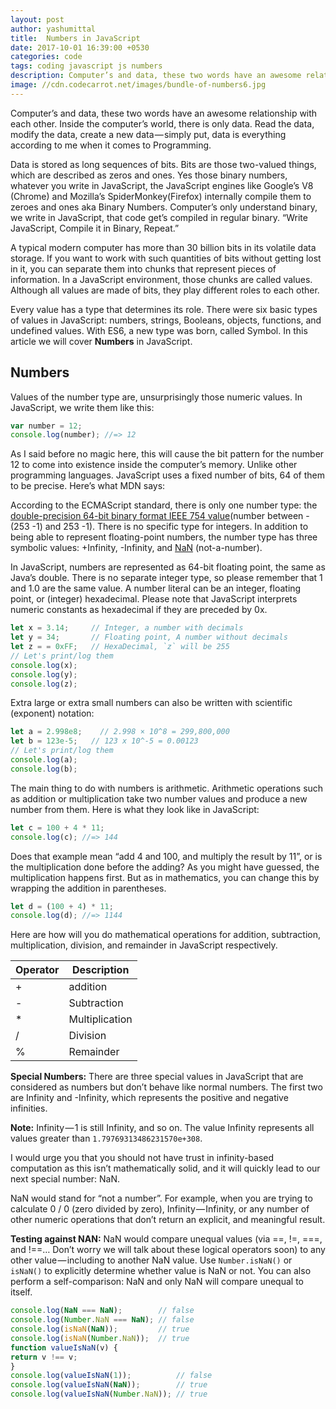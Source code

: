 ```yaml
---
layout: post
author: yashumittal
title:  Numbers in JavaScript
date: 2017-10-01 16:39:00 +0530
categories: code
tags: coding javascript js numbers
description: Computer’s and data, these two words have an awesome relationship with each other. Inside the computer’s world, there is only data.
image: //cdn.codecarrot.net/images/bundle-of-numbers6.jpg
---
```


Computer’s and data, these two words have an awesome relationship with each other. Inside the computer’s world, there is only data. Read the data, modify the data, create a new data — simply put, data is everything according to me when it comes to Programming.

Data is stored as long sequences of bits. Bits are those two-valued things, which are described as zeros and ones. Yes those binary numbers, whatever you write in JavaScript, the JavaScript engines like Google’s V8 (Chrome) and Mozilla’s SpiderMonkey(Firefox) internally compile them to zeroes and ones aka Binary Numbers. Computer’s only understand binary, we write in JavaScript, that code get’s compiled in regular binary. “Write JavaScript, Compile it in Binary, Repeat.”

A typical modern computer has more than 30 billion bits in its volatile data storage. If you want to work with such quantities of bits without getting lost in it, you can separate them into chunks that represent pieces of information. In a JavaScript environment, those chunks are called values. Although all values are made of bits, they play different roles to each other.

Every value has a type that determines its role. There were six basic types of values in JavaScript: numbers, strings, Booleans, objects, functions, and undefined values. With ES6, a new type was born, called Symbol. In this article we will cover **Numbers** in JavaScript.

## Numbers

Values of the number type are, unsurprisingly those numeric values. In JavaScript, we write them like this:

```js
var number = 12;
console.log(number); //=> 12
```

As I said before no magic here, this will cause the bit pattern for the number 12 to come into existence inside the computer’s memory. Unlike other programming languages. JavaScript uses a fixed number of bits, 64 of them to be precise. Here’s what MDN says:

According to the ECMAScript standard, there is only one number type: the [double-precision 64-bit binary format IEEE 754 value](//en.wikipedia.org/wiki/Double_precision_floating-point_format)(number between -(253 -1) and 253 -1). There is no specific type for integers. In addition to being able to represent floating-point numbers, the number type has three symbolic values: +Infinity, -Infinity, and [NaN](//developer.mozilla.org/en-US/docs/Web/JavaScript/Reference/Global_Objects/NaN) (not-a-number).

In JavaScript, numbers are represented as 64-bit floating point, the same as Java’s double. There is no separate integer type, so please remember that 1 and 1.0 are the same value. A number literal can be an integer, floating point, or (integer) hexadecimal. Please note that JavaScript interprets numeric constants as hexadecimal if they are preceded by 0x.

```js
let x = 3.14;     // Integer, a number with decimals
let y = 34;       // Floating point, A number without decimals
let z = = 0xFF;   // HexaDecimal, `z` will be 255
// Let's print/log them
console.log(x);
console.log(y);
console.log(z);
```

Extra large or extra small numbers can also be written with scientific (exponent) notation:

```js
let a = 2.998e8;    // 2.998 × 10^8 = 299,800,000
let b = 123e-5;   // 123 x 10^-5 = 0.00123
// Let's print/log them
console.log(a);
console.log(b);
```

The main thing to do with numbers is arithmetic. Arithmetic operations such as addition or multiplication take two number values and produce a new number from them. Here is what they look like in JavaScript:

```js
let c = 100 + 4 * 11;
console.log(c); //=> 144
```

Does that example mean “add 4 and 100, and multiply the result by 11”, or is the multiplication done before the adding? As you might have guessed, the multiplication happens first. But as in mathematics, you can change this by wrapping the addition in parentheses.

```js
let d = (100 + 4) * 11;
console.log(d); //=> 1144
```

Here are how will you do mathematical operations for addition, subtraction, multiplication, division, and remainder in JavaScript respectively.

| Operator | Description |
| ----- | ----- |
| + | addition |
| - | Subtraction |
| * | Multiplication |
| / | Division |
| % | Remainder |

**Special Numbers:** There are three special values in JavaScript that are considered as numbers but don’t behave like normal numbers. The first two are Infinity and -Infinity, which represents the positive and negative infinities.

**Note:** Infinity — 1 is still Infinity, and so on. The value Infinity represents all values greater than `1.79769313486231570e+308`.

I would urge you that you should not have trust in infinity-based computation as this isn’t mathematically solid, and it will quickly lead to our next special number: NaN.

NaN would stand for “not a number”. For example, when you are trying to calculate 0 / 0 (zero divided by zero), Infinity — Infinity, or any number of other numeric operations that don’t return an explicit, and meaningful result.

**Testing against NAN:** NaN would compare unequal values (via ==, !=, ===, and !==… Don’t worry we will talk about these logical operators soon) to any other value — including to another NaN value. Use `Number.isNaN()` or `isNaN()` to explicitly determine whether value is NaN or not. You can also perform a self-comparison: NaN and only NaN will compare unequal to itself.

```js
console.log(NaN === NaN);        // false
console.log(Number.NaN === NaN); // false
console.log(isNaN(NaN));         // true
console.log(isNaN(Number.NaN));  // true
function valueIsNaN(v) {
return v !== v;
}
console.log(valueIsNaN(1));          // false
console.log(valueIsNaN(NaN));        // true
console.log(valueIsNaN(Number.NaN)); // true
```
